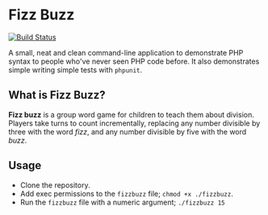 # Fizz Buzz

[![Build Status](https://travis-ci.org/jigarius/fizz-buzz.svg?branch=php%2F7.x)](https://travis-ci.org/jigarius/fizz-buzz)

A small, neat and clean command-line application to demonstrate PHP syntax to
people who've never seen PHP code before. It also demonstrates simple writing
simple tests with `phpunit`.

## What is Fizz Buzz?

**Fizz buzz** is a group word game for children to teach them about division.
Players take turns to count incrementally, replacing any number divisible by
three with the word *fizz*, and any number divisible by five with the word
*buzz*.

## Usage

* Clone the repository.
* Add exec permissions to the `fizzbuzz` file;
  `chmod +x ./fizzbuzz`.
* Run the `fizzbuzz` file with a numeric argument; `./fizzbuzz 15`
